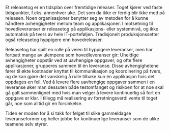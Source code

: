 Et releasetog er en tidsplan over fremtidige releaser. Toget kjører ved faste tidspunkter, f.eks. annenhver uke. Det som da ikke er ferdig blir ikke med på releasen. Noen organisasjoner benytter seg av metoden for å kunne håndtere avhengigheter mellom team og applikasjoner. I motsetning til hovedleveranser er releasetog på applikasjons- eller systemnivå, og ikke automatisk på tvers av hele IT-porteføljen. Tradisjonelt produksjonssetter også releasetog hyppigere enn hovedreleaser.

Releasetog har spilt en rolle på veien til hyppigere leveranser, men har fortsatt mange av ulempene som hovedleveranser gir: Uheldige avhengigheter oppstår ved at uavhengige oppgaver, og ofte flere applikasjoner, grupperes sammen til én leveranse. Disse avhengighetene fører til økte kostnader knyttet til kommunikasjon og koordinering på tvers, og de kan gjøre det vanskelig å rulle tilbake kun én applikasjon hvis det oppdages en feil. Ved å levere flere uavhengige oppgaver sammen i en leveranse øker man dessuten både testomfanget og risikoen for at noe skal gå galt sammenlignet med hvis man velger å levere kontinuerlig så fort en oppgave er klar. I tillegg må realisering av forretningsverdi vente til toget går, noe som alltid gir en forsinkelse. 

Tiden er moden for å si takk for følget til slike gammeldagse leveranseformer og heller jobbe for kontinuerlige leveranser som de ulike teamene selv styrer.